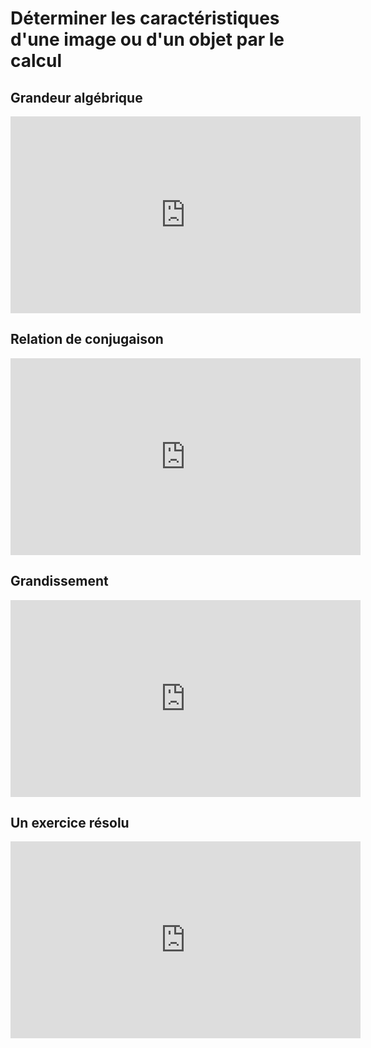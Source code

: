 # Déterminer les caractéristiques d'une image ou d'un objet par le calcul
## Grandeur algébrique
<iframe title="Distance algébrique" src="https://video.lycee-experimental.org/videos/embed/608b6d63-fceb-43a6-95be-c35af6335249" allowfullscreen="" sandbox="allow-same-origin allow-scripts allow-popups" width="560" height="315" frameborder="0"></iframe>

## Relation de conjugaison

<iframe title="Relation de conjugaison - Explication et méthode simplifiée" src="https://video.lycee-experimental.org/videos/embed/c4d4cf9e-d9b4-46bc-af4f-4197830dfc96" allowfullscreen="" sandbox="allow-same-origin allow-scripts allow-popups" width="560" height="315" frameborder="0"></iframe>

## Grandissement 

<iframe title="Grandissement algébrique : optique 1ère spécialité. Lentille convergente." src="https://video.lycee-experimental.org/videos/embed/769aaf12-df54-45fb-a53e-e5c46fab86f3" allowfullscreen="" sandbox="allow-same-origin allow-scripts allow-popups" width="560" height="315" frameborder="0"></iframe>

## Un exercice résolu

<iframe title="Relation de CONJUGAISON et GRANDISSEMENT - ✅ Exercice corrigé" src="https://video.lycee-experimental.org/videos/embed/02848113-0104-4a7d-8d7b-2bbde9cc39c5" allowfullscreen="" sandbox="allow-same-origin allow-scripts allow-popups" width="560" height="315" frameborder="0"></iframe>
